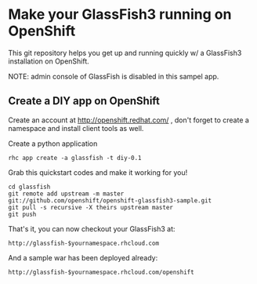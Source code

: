 Make your GlassFish3 running on OpenShift
============================

This git repository helps you get up and running quickly w/ a GlassFish3 installation on OpenShift.

NOTE: admin console of GlassFish is disabled in this sampel app.

Create a DIY app on OpenShift
----------------------------

Create an account at http://openshift.redhat.com/ , don't forget to create a namespace and install client tools as well.

Create a python application

    rhc app create -a glassfish -t diy-0.1

Grab this quickstart codes and make it working for you!

    cd glassfish
    git remote add upstream -m master git://github.com/openshift/openshift-glassfish3-sample.git
    git pull -s recursive -X theirs upstream master
    git push

That's it, you can now checkout your GlassFish3 at:

    http://glassfish-$yournamespace.rhcloud.com

And a sample war has been deployed already:

    http://glassfish-$yournamespace.rhcloud.com/openshift

